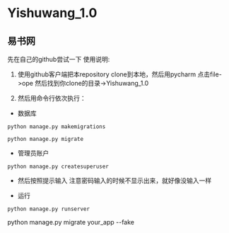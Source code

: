 # Yishuwang_1.0
易书网
----------
先在自己的github尝试一下
使用说明:

1. 使用github客户端把本repository clone到本地，然后用pycharm
点击file->ope 然后找到你clone的目录->Yishuwang_1.0 

2. 然后用命令行依次执行：

- 数据库

`python manage.py makemigrations`

`python manage.py migrate`

- 管理员账户

`python manage.py createsuperuser`

- 然后按照提示输入 注意密码输入的时候不显示出来，就好像没输入一样  

- 运行

`python manage.py runserver `

python manage.py migrate your_app --fake

